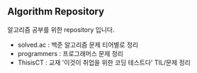 ## Algorithm Repository
알고리즘 공부를 위한 repository 입니다.

- solved.ac : 백준 알고리즘 문제 티어별로 정리
- programmers : 프로그래머스 문제 정리
- ThisisCT : 교재 '이것이 취업을 위한 코딩 테스트다' TIL/문제 정리